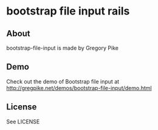 # bootstrap file input rails

## About

bootstrap-file-input is made by Gregory Pike

## Demo
Check out the demo of Bootstrap file input at http://gregpike.net/demos/bootstrap-file-input/demo.html

## License
See LICENSE
